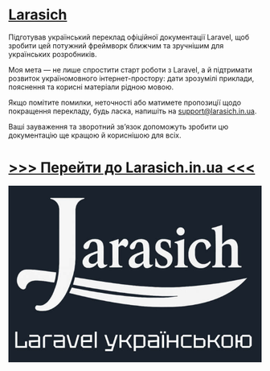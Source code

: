 # [Larasich](https://larasich.in.ua/)
Підготував український переклад офіційної документації Laravel, щоб зробити цей потужний фреймворк ближчим та зручнішим для українських розробників.

Моя мета — не лише спростити старт роботи з Laravel, а й підтримати розвиток україномовного інтернет-простору: дати зрозумілі приклади, пояснення та корисні матеріали рідною мовою.

Якщо помітите помилки, неточності або матимете пропозиції щодо покращення перекладу, будь ласка, напишіть на support@larasich.in.ua.

Ваші зауваження та зворотний зв’язок допоможуть зробити цю документацію ще кращою й кориснішою для всіх.

<h1 style="text-alignh:center;"><a href="https://larasich.in.ua/" target="_blank"  style="text-alignh:center;">>>> Перейти до Larasich.in.ua <<<</a></h1>

<p align="center">
  <a href="https://larasich.in.ua/">
    <img src="larasich_logo.jpg" alt="Larasich">
  </a>
</p>
